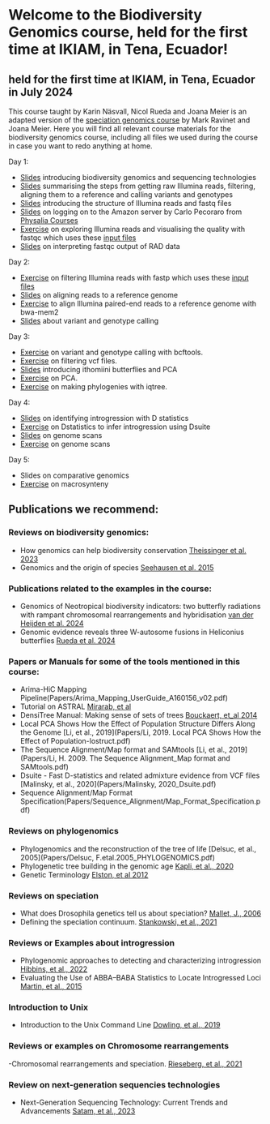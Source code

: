 # Welcome to the Biodiversity Genomics course, held for the first time at IKIAM, in Tena, Ecuador!
## held for the first time at IKIAM, in Tena, Ecuador in July 2024
This course taught by Karin Näsvall, Nicol Rueda and Joana Meier is an adapted version of the [speciation genomics course](https://speciationgenomics.github.io/) by Mark Ravinet and Joana Meier. Here you will find all relevant course materials for the biodiversity genomics course, including all files we used during the course in case you want to redo anything at home.

Day 1:
- [Slides](slide_presentations/01_Welcome_BiodiversityGenomics_introduction.pdf) introducing biodiversity genomics and sequencing technologies
- [Slides](slide_presentations/02_Summary_reads-vcf.pdf) summarising the steps from getting raw Illumina reads, filtering, aligning them to a reference and calling variants and genotypes
- [Slides](slide_presentations/03_Raw_sequences_and_quality_control.pdf) introducing the structure of Illumina reads and fastq files
- [Slides](exercises/Connecting_to_the_Amazon_server.pdf) on logging on to the Amazon server by Carlo Pecoraro from [Physalia Courses](https://www.physalia-courses.org)
- [Exercise](exercises/01_RawReadsExploration_fastqc.md) on exploring Illumina reads and visualising the quality with fastqc which uses these [input files](input_files/raw_reads)
- [Slides](slide_presentations/04_fastqc_interpretation.pdf) on interpreting fastqc output of RAD data

Day 2:
- [Exercise](02_fastp_filtering_reads.md) on filtering Illumina reads with fastp which uses these [input files](input_files/raw_reads)
- [Slides](slide_presentations/06_Aligning_reads_to_reference.pdf) on aligning reads to a reference genome
- [Exercise](03_Mapping_to_a_reference_genome.md) to align Illumina paired-end reads to a reference genome with bwa-mem2
- [Slides](slide_presentations/07_Variant_and_genotype_calling.pdf) about variant and genotype calling

Day 3:
- [Exercise](exercises/04_variant_calling.md) on variant and genotype calling with bcftools.
- [Exercise](exercises/05_filtering_variants.md) on filtering vcf files.
- [Slides](slide_presentations/08_Ithomiini_introduction_PCA.pdf) introducing ithomiini butterflies and PCA
- [Exercise](exercises/06_pca.md) on PCA.
- [Exercise](exercises/07_iqtree.md) on making phylogenies with iqtree.

Day 4:
- [Slides](slide_presentations/09_Detecting_hybridisation_Dstats.pdf) on identifying introgression with D statistics
- [Exercise](exercises/08_Dstatistics.md) on Dstatistics to infer introgression using Dsuite
- [Slides](slide_presentations/10_Genome_scans.pdf) on genome scans
- [Exercise](exercises/09_genome_scan.md) on genome scans

Day 5:
- Slides on comparative genomics
- [Exercise](exercises/Synteny.md) on macrosynteny


##
## Publications we recommend:

### Reviews on biodiversity genomics:
- How genomics can help biodiversity conservation [Theissinger et al. 2023](Papers/Theissinger_et_al-2023_Genomics_Conservation.pdf)
- Genomics and the origin of species [Seehausen et al. 2015](Papers/Seehausen_et_al-15-NatRevGenet.pdf)

### Publications related to the examples in the course:
- Genomics of Neotropical biodiversity indicators: two butterfly radiations with rampant chromosomal rearrangements and hybridisation [van der Heijden et al. 2024](Papers/vanDerHeijden_et_al-2025-Biorxiv.pdf)
- Genomic evidence reveals three W-autosome fusions in Heliconius butterflies [Rueda et al. 2024](Papers/Rueda_et_al-24-PlosGenetics.pdf)

### Papers or Manuals for some of the tools mentioned in this course:
- Arima-HiC Mapping Pipeline(Papers/Arima_Mapping_UserGuide_A160156_v02.pdf)
- Tutorial on ASTRAL [Mirarab, et al](Papers/Species_tree_Astral-tutorial.pdf)
- DensiTree Manual: Making sense of sets of trees [Bouckaert, et_al 2014](Papers/DensiTree_Manual.v2.2.pdf)
- Local PCA Shows How the Effect of Population Structure Differs Along the Genome [Li, et al., 2019](Papers/Li, 2019. Local PCA Shows How the Effect of Population-lostruct.pdf)
- The Sequence Alignment/Map format and SAMtools [Li, et al., 2019](Papers/Li, H. 2009. The Sequence Alignment_Map format and SAMtools.pdf)
- Dsuite - Fast D-statistics and related admixture evidence from VCF files [Malinsky, et al., 2020](Papers/Malinsky, 2020_Dsuite.pdf)
- Sequence Alignment/Map Format Specification(Papers/Sequence_Alignment/Map_Format_Specification.pdf)

### Reviews on phylogenomics
- Phylogenomics and the reconstruction of the tree of life [Delsuc, et al., 2005](Papers/Delsuc, F.etal.2005_PHYLOGENOMICS.pdf)
- Phylogenetic tree building in the genomic age [Kapli, et al., 2020](Papers/Kapli_phylogenomics_in_genomic_era.pdf)
- Genetic Terminology [Elston, et al 2012](Paper/Elston_2012_Genetic_Terminology.pdf)

### Reviews on speciation
- What does Drosophila genetics tell us about speciation? [Mallet, J., 2006](Papers/Mallet,J_2006_speciation.pdf)
- Defining the speciation continuum. [Stankowski, et al., 2021](Papers/Stankowski_etal,2021_Defining_the_speactiation_continuum.pdf)

### Reviews or Examples about introgression
- Phylogenomic approaches to detecting and characterizing introgression [Hibbins, et al., 2022](Papers/Hibbins_M._2021._Phylogenomic_approaches_to_detecting_and_characterizing)
- Evaluating the Use of ABBA–BABA Statistics to Locate Introgressed Loci [Martin, et al., 2015](Papers/Martin_etal_2015_Evaluating_Use_ABBA–BABA_Statistics.pdf)

### Introduction to Unix
- Introduction to the Unix Command Line [Dowling, et al., 2019](Papers/Introduction_unix_command-may2019.pdf)

### Reviews or examples on Chromosome rearrangements
-Chromosomal rearrangements and speciation. [Rieseberg, et al., 2021](Papers/Rieseberg,etal.,_2001_Chromosomal_rearrangement_and_speciation.pdf)

### Review on next-generation sequencies technologies
- Next-Generation Sequencing Technology: Current Trends and Advancements [Satam, et al., 2023](Papers/Satam_et_al_2024_Next_generation_sequencing.pdf)



